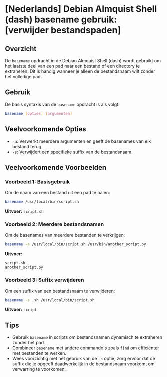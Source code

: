 # [Nederlands] Debian Almquist Shell (dash) basename gebruik: [verwijder bestandspaden]

## Overzicht
De `basename` opdracht in de Debian Almquist Shell (dash) wordt gebruikt om het laatste deel van een pad naar een bestand of een directory te extraheren. Dit is handig wanneer je alleen de bestandsnaam wilt zonder het volledige pad.

## Gebruik
De basis syntaxis van de `basename` opdracht is als volgt:

```bash
basename [opties] [argumenten]
```

## Veelvoorkomende Opties
- `-a`: Verwerkt meerdere argumenten en geeft de basenames van elk bestand terug.
- `-s`: Verwijdert een specifieke suffix van de bestandsnaam.

## Veelvoorkomende Voorbeelden

### Voorbeeld 1: Basisgebruik
Om de naam van een bestand uit een pad te halen:

```bash
basename /usr/local/bin/script.sh
```
**Uitvoer:** `script.sh`

### Voorbeeld 2: Meerdere bestandsnamen
Om de basenames van meerdere bestanden te verkrijgen:

```bash
basename -a /usr/local/bin/script.sh /usr/bin/another_script.py
```
**Uitvoer:**
```
script.sh
another_script.py
```

### Voorbeeld 3: Suffix verwijderen
Om een suffix van een bestandsnaam te verwijderen:

```bash
basename -s .sh /usr/local/bin/script.sh
```
**Uitvoer:** `script`

## Tips
- Gebruik `basename` in scripts om bestandsnamen dynamisch te extraheren zonder het pad.
- Combineer `basename` met andere commando's zoals `find` om efficiënter met bestanden te werken.
- Wees voorzichtig met het gebruik van de `-s` optie; zorg ervoor dat de suffix die je opgeeft daadwerkelijk in de bestandsnaam voorkomt om verwarring te voorkomen.